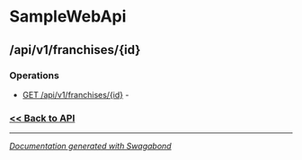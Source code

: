 
# SampleWebApi

## /api/v1/franchises/{id}

### Operations

* [GET /api/v1/franchises/{id}](../operations/GetApiv1Franchisesid.md) -  

 






### [<< Back to API](../SampleWebApi.Readme.md)

*** 

*[Documentation generated with Swagabond](https://github.com/jordanbleu/swagabond)*
